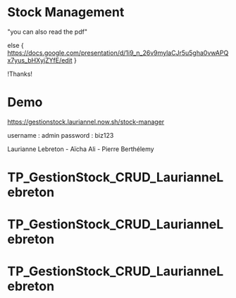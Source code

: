 # Stock Management
"you can also read the pdf"

else { https://docs.google.com/presentation/d/1i9_n_26v9mylaCJr5u5gha0vwAPQx7yus_bHXyjZYfE/edit }

!Thanks!

# Demo
https://gestionstock.lauriannel.now.sh/stock-manager

username : admin
password : biz123

Laurianne Lebreton - Aïcha Ali - Pierre Berthélemy
# TP_GestionStock_CRUD_LaurianneLebreton

# TP_GestionStock_CRUD_LaurianneLebreton

# TP_GestionStock_CRUD_LaurianneLebreton
